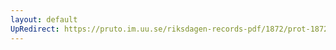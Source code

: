 ```yaml
---
layout: default
UpRedirect: https://pruto.im.uu.se/riksdagen-records-pdf/1872/prot-1872--ak--229/prot-1872--ak--229_051.pdf
---
```

